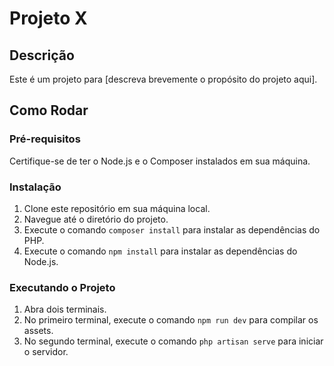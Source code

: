 # Projeto X

## Descrição
Este é um projeto para [descreva brevemente o propósito do projeto aqui].

## Como Rodar
### Pré-requisitos
Certifique-se de ter o Node.js e o Composer instalados em sua máquina.

### Instalação
1. Clone este repositório em sua máquina local.
2. Navegue até o diretório do projeto.
3. Execute o comando `composer install` para instalar as dependências do PHP.
4. Execute o comando `npm install` para instalar as dependências do Node.js.

### Executando o Projeto
1. Abra dois terminais.
2. No primeiro terminal, execute o comando `npm run dev` para compilar os assets.
3. No segundo terminal, execute o comando `php artisan serve` para iniciar o servidor.
